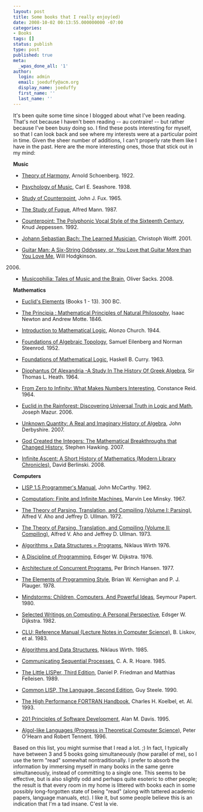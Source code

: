 ```yaml
---
layout: post
title: Some books that I really enjoy(ed)
date: 2008-10-02 00:13:55.000000000 -07:00
categories:
- Books
tags: []
status: publish
type: post
published: true
meta:
  _wpas_done_all: '1'
author:
  login: admin
  email: joeduffy@acm.org
  display_name: joeduffy
  first_name: ''
  last_name: ''
---
```

It's been quite some time since I blogged about what I've been reading.  That's
not because I haven't been reading -- au contraire! -- but rather because I've been
busy doing so.  I find these posts interesting for myself, so that I can look
back and see where my interests were at a particular point in time.  Given
the sheer number of additions, I can't properly rate them like I have in the past.
Here are the more interesting ones, those that stick out in my mind:

**Music**

- [Theory of Harmony](http://www.amazon.com/exec/obidos/ASIN/0520049446/bluebytesoftw-20),
Arnold Schoenberg. 1922.

- [Psychology of Music](http://www.amazon.com/exec/obidos/ASIN/1436697891/bluebytesoftw-20),
Carl E. Seashore. 1938.

- [Study of Counterpoint](http://www.amazon.com/exec/obidos/ASIN/0393002772/bluebytesoftw-20),
John J. Fux. 1965.

- [The Study of Fugue](http://www.amazon.com/exec/obidos/ASIN/0486254399/bluebytesoftw-20),
Alfred Mann. 1987.

- [Counterpoint: The Polyphonic Vocal Style of the Sixteenth Century](http://www.amazon.com/exec/obidos/ASIN/048627036X/bluebytesoftw-20),
Knud Jeppessen. 1992.

- [Johann Sebastian Bach: The Learned Musician](http://www.amazon.com/exec/obidos/ASIN/0393322564/bluebytesoftw-20),
Christoph Wolff. 2001.

- [Guitar Man: A Six-String Oddyssey, or, You Love that Guitar More than You Love
Me](http://www.amazon.com/exec/obidos/ASIN/0306815141/bluebytesoftw-20), Will Hodgkinson.
2006.

- [Musicophilia: Tales of Music and the Brain](http://www.amazon.com/exec/obidos/ASIN/1400033535/bluebytesoftw-20),
Oliver Sacks. 2008.

**Mathematics**

- [Euclid's Elements](http://www.amazon.com/exec/obidos/ASIN/1888009195/bluebytesoftw-20) (Books
1 - 13). 300 BC.

- [The Principia : Mathematical Principles of Natural Philosophy](http://www.amazon.com/exec/obidos/ASIN/0548968675/bluebytesoftw-20),
Isaac Newton and Andrew Motte.  1846.

- [Introduction to Mathematical Logic](http://www.amazon.com/exec/obidos/ASIN/0691029067/bluebytesoftw-20),
Alonzo Church.  1944.

- [Foundations of Algebraic Topology](http://www.amazon.com/exec/obidos/ASIN/B000X7O2RM/bluebytesoftw-20),
Samuel Eilenberg and Norman Steenrod.  1952.

- [Foundations of Mathematical Logic](http://www.amazon.com/exec/obidos/ASIN/0486634620/bluebytesoftw-20),
Haskell B. Curry.  1963.

- [Diophantus Of Alexandria -A Study In The History Of Greek Algebra](http://www.amazon.com/exec/obidos/ASIN/1406763144/bluebytesoftw-20),
Sir Thomas L. Heath.  1964.

- [From Zero to Infinity: What Makes Numbers Interesting](http://www.amazon.com/exec/obidos/ASIN/1568812736/bluebytesoftw-20),
Constance Reid.  1964.

- [Euclid in the Rainforest: Discovering Universal Truth in Logic and Math](http://www.amazon.com/exec/obidos/ASIN/0452287839/bluebytesoftw-20),
Joseph Mazur.  2006.

- [Unknown Quantity: A Real and Imaginary History of Algebra](http://www.amazon.com/exec/obidos/ASIN/0452288533/bluebytesoftw-20),
John Derbyshire.  2007.

- [God Created the Integers: The Mathematical Breakthroughs that Changed History](http://www.amazon.com/exec/obidos/ASIN/B001FA23KE/bluebytesoftw-20),
Stephen Hawking.  2007.

- [Infinite Ascent: A Short History of Mathematics (Modern Library Chronicles)](http://www.amazon.com/exec/obidos/ASIN/0812978714/bluebytesoftw-20),
David Berlinski.  2008.

**Computers**

- [LISP 1.5 Programmer's Manual](http://www.amazon.com/exec/obidos/ASIN/0262130114/bluebytesoftw-20),
John McCarthy. 1962.

- [Computation: Finite and Infinite Machines](http://www.amazon.com/exec/obidos/ASIN/B0006BQD4U/bluebytesoftw-20),
Marvin Lee Minsky. 1967.

- [The Theory of Parsing, Translation, and Compiling (Volume I: Parsing)](http://www.amazon.com/exec/obidos/ASIN/0139145567/bluebytesoftw-20),
Alfred V. Aho and Jeffrey D. Ullman. 1972.

- [The Theory of Parsing, Translation, and Compiling (Volume II: Compiling)](http://www.amazon.com/exec/obidos/ASIN/0139145648/bluebytesoftw-20),
Alfred V. Aho and Jeffrey D. Ullman. 1973.

- [Algorithms + Data Structures = Programs](http://www.amazon.com/exec/obidos/ASIN/0130224189/bluebytesoftw-20),
Niklaus Wirth 1976.

- [A Discipline of Programming](http://www.amazon.com/exec/obidos/ASIN/013215871X/bluebytesoftw-20),
Edsger W. Dijkstra. 1976.

- [Architecture of Concurrent Programs](http://www.amazon.com/exec/obidos/ASIN/0130446289/bluebytesoftw-20),
Per Brinch Hansen. 1977.

- [The Elements of Programming Style](http://www.amazon.com/exec/obidos/ASIN/0070342075/bluebytesoftw-20),
Brian W. Kernighan and P. J. Plauger. 1978.

- [Mindstorms: Children, Computers, And Powerful Ideas](http://www.amazon.com/exec/obidos/ASIN/0465046746/bluebytesoftw-20),
Seymour Papert. 1980.

- [Selected Writings on Computing: A Personal Perspective](http://www.amazon.com/exec/obidos/ASIN/0387906525/bluebytesoftw-20),
Edsger W. Dijkstra. 1982.

- [CLU: Reference Manual (Lecture Notes in Computer Science)](http://www.amazon.com/exec/obidos/ASIN/354010836X/bluebytesoftw-20),
B. Liskov, et al. 1983.

- [Algorithms and Data Structures](http://www.amazon.com/exec/obidos/ASIN/0130220051/bluebytesoftw-20),
Niklaus Wirth.  1985.

- [Communicating Sequential Processes](http://www.amazon.com/exec/obidos/ASIN/0131532715/bluebytesoftw-20),
C. A. R. Hoare. 1985.

- [The Little LISPer, Third Edition](http://www.amazon.com/exec/obidos/ASIN/0023397632/bluebytesoftw-20),
Daniel P. Friedman and Matthias Felleisen. 1989.

- [Common LISP, The Language, Second Edition](http://www.amazon.com/exec/obidos/ASIN/1555580416/bluebytesoftw-20),
Guy Steele. 1990.

- [The High Performance FORTRAN Handbook](http://www.amazon.com/exec/obidos/ASIN/0262610949/bluebytesoftw-20),
Charles H. Koelbel, et. Al. 1993.

- [201 Principles of Software Development](http://www.amazon.com/exec/obidos/ASIN/0070158401/bluebytesoftw-20),
Alan M. Davis. 1995.

- [Algol-like Languages (Progress in Theoretical Computer Science)](http://www.amazon.com/exec/obidos/ASIN/0817638806/bluebytesoftw-20),
Peter O'Hearn and Robert Tennent.  1996.

Based on this list, you might surmise that I read a lot.  ;)  In fact,
I typically have between 3 and 5 books going simultaneously (how parallel of me),
so I use the term "read" somewhat nontraditionally.  I prefer to absorb the
information by immersing myself in many books in the same genre simultaneously, instead
of committing to a single one.  This seems to be effective, but is also slightly
odd and perhaps quite esoteric to other people; the result is that every room in
my home is littered with books each in some possibly long-forgotten state of being
"read" (along with tattered academic papers, language manuals, etc).  I like
it, but some people believe this is an indication that I'm a tad insane.
C'est la vie.

